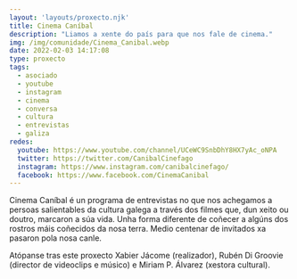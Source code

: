 ```yaml
---
layout: 'layouts/proxecto.njk'
title: Cinema Caníbal
description: "Liamos a xente do país para que nos fale de cinema."
img: /img/comunidade/Cinema_Canibal.webp
date: 2022-02-03 14:17:08
type: proxecto
tags:
  - asociado
  - youtube
  - instagram
  - cinema
  - conversa
  - cultura
  - entrevistas
  - galiza
redes:
  youtube: https://www.youtube.com/channel/UCeWC9SnbDhY8HX7yAc_oNPA
  twitter: https://twitter.com/CanibalCinefago
  instagram: https://www.instagram.com/canibalcinefago/
  facebook: https://www.facebook.com/CinemaCanibal
---
```

Cinema Caníbal é un programa de entrevistas no que nos achegamos a persoas salientables da cultura galega a través dos filmes que, dun xeito ou doutro, marcaron a súa vida. Unha forma diferente de coñecer a algúns dos rostros máis coñecidos da nosa terra. Medio centenar de invitados xa pasaron pola nosa canle.

Atópanse tras este proxecto Xabier Jácome (realizador), Rubén Di Groovie (director de videoclips e músico) e Miriam P. Álvarez (xestora cultural).